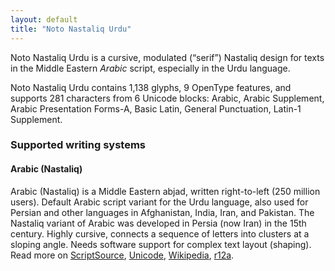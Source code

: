 ```yaml
---
layout: default
title: "Noto Nastaliq Urdu"
---
```

Noto Nastaliq Urdu is a cursive, modulated (“serif”) Nastaliq design for texts in the Middle Eastern _Arabic_ script, especially in the Urdu language. 

Noto Nastaliq Urdu contains 1,138 glyphs, 9 OpenType features, and supports 281 characters from 6 Unicode blocks: Arabic, Arabic Supplement, Arabic Presentation Forms-A, Basic Latin, General Punctuation, Latin-1 Supplement.


### Supported writing systems


#### Arabic (Nastaliq)

Arabic (Nastaliq) is a Middle Eastern abjad, written right-to-left (250 million users). Default Arabic script variant for the Urdu language, also used for Persian and other languages in Afghanistan, India, Iran, and Pakistan. The Nastaliq variant of Arabic was developed in Persia (now Iran) in the 15th century. Highly cursive, connects a sequence of letters into clusters at a sloping angle. Needs software support for complex text layout (shaping). Read more on [ScriptSource](https://scriptsource.org/scr/Aran), [Unicode](https://www.unicode.org/versions/Unicode13.0.0/ch09.pdf#G20596), [Wikipedia](https://en.wikipedia.org/wiki/ISO_15924:Aran), [r12a](https://r12a.github.io/scripts/links?iso=Aran).

